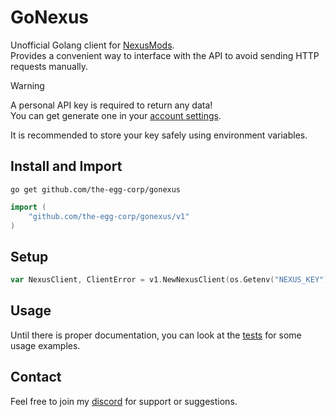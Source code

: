 # GoNexus
Unofficial Golang client for [NexusMods](https://www.nexusmods.com).\
Provides a convenient way to interface with the API to avoid sending HTTP requests manually.

> [!WARNING]
> A personal API key is required to return any data!\
> You can get generate one in your [account settings](https://next.nexusmods.com/settings/api-keys). 
>
> It is recommended to store your key safely using environment variables.

## Install and Import
```console
go get github.com/the-egg-corp/gonexus
```

```go 
import (
    "github.com/the-egg-corp/gonexus/v1"
)
```

## Setup
```go
var NexusClient, ClientError = v1.NewNexusClient(os.Getenv("NEXUS_KEY"))
```

## Usage
Until there is proper documentation, you can look at the [tests](./v1/tests/) for some usage examples.

## Contact
Feel free to join my [discord](https://discord.gg/BwfzZpytjf) for support or suggestions.
